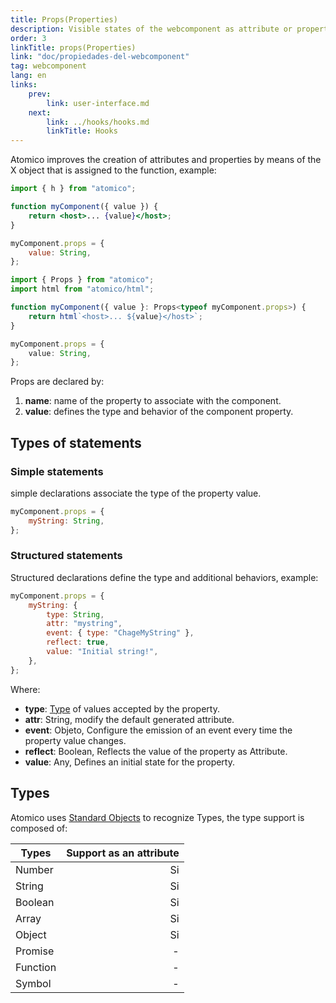 ```yaml
---
title: Props(Properties)
description: Visible states of the webcomponent as attribute or property.
order: 3
linkTitle: props(Properties)
link: "doc/propiedades-del-webcomponent"
tag: webcomponent
lang: en
links:
    prev:
        link: user-interface.md
    next:
        link: ../hooks/hooks.md
        linkTitle: Hooks
---
```


Atomico improves the creation of attributes and properties by means of the X object that is assigned to the function, example:

<doc-tabs auto-height tabs="JSX, TS">

```jsx
import { h } from "atomico";

function myComponent({ value }) {
    return <host>... {value}</host>;
}

myComponent.props = {
    value: String,
};
```

```ts
import { Props } from "atomico";
import html from "atomico/html";

function myComponent({ value }: Props<typeof myComponent.props>) {
    return html`<host>... ${value}</host>`;
}

myComponent.props = {
    value: String,
};
```

</doc-tabs>

Props are declared by:

1. **name**: name of the property to associate with the component.
2. **value**: defines the type and behavior of the component property.

## Types of statements

### Simple statements

simple declarations associate the type of the property value.

```js
myComponent.props = {
    myString: String,
};
```

### Structured statements

Structured declarations define the type and additional behaviors, example:

```js
myComponent.props = {
    myString: {
        type: String,
        attr: "mystring",
        event: { type: "ChageMyString" },
        reflect: true,
        value: "Initial string!",
    },
};
```

Where:

-   **type**: [Type](#types) of values accepted by the property.
-   **attr**: String, modify the default generated attribute.
-   **event**: Objeto, Configure the emission of an event every time the property value changes.
-   **reflect**: Boolean, Reflects the value of the property as Attribute.
-   **value**: Any, Defines an initial state for the property.

## Types

Atomico uses [Standard Objects](https://developer.mozilla.org/en-US/docs/Web/JavaScript/Reference/Global_Objects) to recognize Types, the type support is composed of:

| Types    | Support as an attribute |
| -------- | ----------------------: |
| Number   |                      Si |
| String   |                      Si |
| Boolean  |                      Si |
| Array    |                      Si |
| Object   |                      Si |
| Promise  |                       - |
| Function |                       - |
| Symbol   |                       - |
